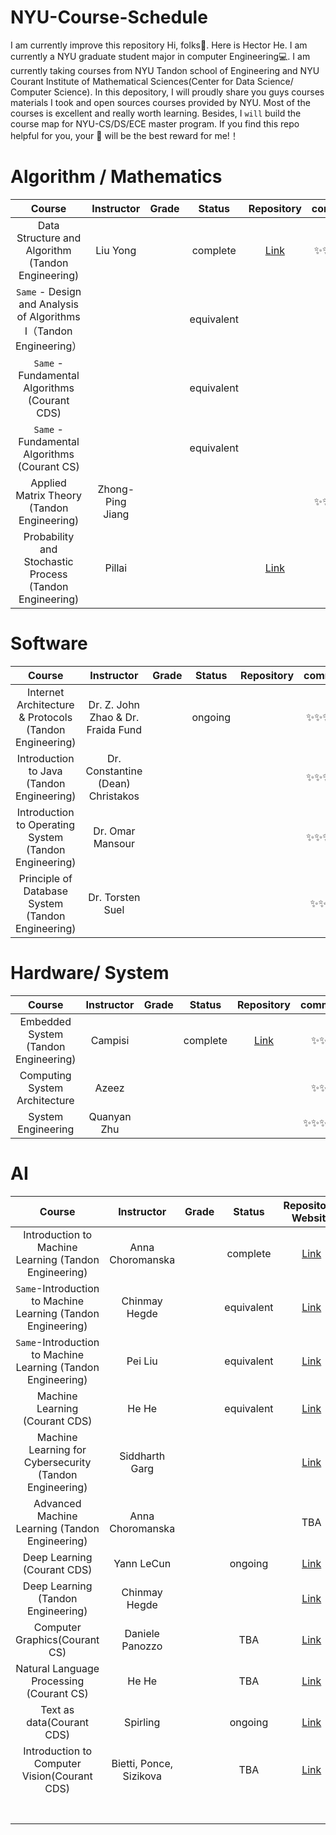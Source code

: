 # NYU-Course-Schedule

 I am currently improve this repository
 Hi, folks👋. Here is Hector He. I am currently a NYU graduate student major in computer Engineering💻. 
 I am currently taking courses from NYU Tandon school of Engineering and NYU Courant Institute of Mathematical Sciences(Center for Data Science/ Computer Science).
 In this depository, I will proudly share you guys courses materials I took and open sources courses provided by NYU. Most of the courses is excellent and really worth learning.
 Besides, I `will` build the course map for NYU-CS/DS/ECE master program. 
 If you find this repo helpful for you, your 🌟 will be the best reward for me!！

# Algorithm / Mathematics 

|                  Course                  | Instructor | Grade |   Status   |                Repository                | comment |
| :--------------------------------------: | :--------: | :---: | :--------: | :--------------------------------------: | :-----: |
| Data Structure and Algorithm (Tandon Engineering) |  Liu Yong  |       |  complete  | [Link](https://github.com/HectorHHZ/DSA) |  ✨✨✨✨✨  |
| `Same` - Design and Analysis of Algorithms I（Tandon Engineering） |            |       | equivalent |                                          |         |
| `Same` - Fundamental Algorithms (Courant CDS) |            |       | equivalent |                                          |         |
| `Same` - Fundamental Algorithms (Courant CS) |            |       | equivalent |                                          |         |
| Applied Matrix Theory (Tandon Engineering) |  Zhong-Ping Jiang  |       |         |                        |  ✨✨✨✨✨  |
| Probability and Stochastic Process (Tandon Engineering)| Pillai |      |          | [Link](http://www.mhhe.com/engcs/electrical/papoulis/ippt.mhtml) |          | 



# Software

|                  Course                  |             Instructor              | Grade | Status  | Repository | comment |
| :--------------------------------------: | :---------------------------------: | :---: | :-----: | :--------: | :-----: |
| Internet Architecture & Protocols (Tandon Engineering) | Dr. Z. John Zhao &  Dr. Fraida Fund |       | ongoing |            |  ✨✨✨✨✨  |
| Introduction to Java (Tandon Engineering) |  Dr. Constantine (Dean) Christakos  |       |         |            |  ✨✨✨✨✨  |
| Introduction to Operating System (Tandon Engineering) |          Dr. Omar Mansour           |       |         |            |  ✨✨✨✨✨  |
| Principle of Database System (Tandon Engineering) |          Dr. Torsten Suel           |       |         |            |  ✨✨✨✨   |



# Hardware/ System

|                Course                | Instructor  | Grade |  Status  |                Repository                | comment |
| :----------------------------------: | :---------: | :---: | :------: | :--------------------------------------: | :-----: |
| Embedded System (Tandon Engineering) |   Campisi   |       | complete | [Link](https://github.com/HectorHHZ/RealTime_EmbeddedSystem) |   ✨✨✨   |
|    Computing System Architecture     |    Azeez    |       |          |                                          |   ✨✨✨   |
|          System Engineering          | Quanyan Zhu |       |          |                                          |  ✨✨✨✨✨  |



# AI

|                  Course                  |       Instructor        | Grade |   Status   |           Repository/ Website            | comment |
| :--------------------------------------: | :---------------------: | :---: | :--------: | :--------------------------------------: | :-----: |
| Introduction to Machine Learning (Tandon Engineering) |    Anna Choromanska     |       |  complete  | [Link](https://github.com/HectorHHZ/Intro-to-ML) |  ✨✨✨✨   |
| `Same`-Introduction to Machine Learning (Tandon Engineering) |      Chinmay Hegde      |       | equivalent | [Link](https://chinmayhegde.github.io/introml-notes-sp2020) |  ✨✨✨✨✨  |
| `Same`-Introduction to Machine Learning (Tandon Engineering) |         Pei Liu         |       | equivalent | [Link](https://github.com/pliugithub/MachineLearning) |  ✨✨✨✨   |
|      Machine Learning (Courant CDS)      |          He He          |       | equivalent | [Link](https://nyu-ds1003.github.io/spring2021/#home) |  ✨✨✨✨✨  |
| Machine Learning for Cybersecurity (Tandon Engineering) |     Siddharth Garg      |       |            | [Link](https://wp.nyu.edu/ensure_group/el-gy-9163-machine-learning-for-cyber-security/) |  ✨✨✨✨   |
| Advanced Machine Learning (Tandon Engineering) |    Anna Choromanska     |       |            |                   TBA                    |  ✨✨✨✨✨  |
|       Deep Learning (Courant CDS)        |       Yann LeCun        |       |  ongoing   | [Link](https://cds.nyu.edu/deep-learning/) |  ✨✨✨✨✨  |
|    Deep Learning (Tandon Engineering)    |      Chinmay Hegde      |       |            | [Link](https://chinmayhegde.github.io/dl-notes/) |  ✨✨✨✨✨  |
|      Computer Graphics(Courant CS)       |     Daniele Panozzo     |       |    TBA     | [Link](https://github.com/danielepanozzo/cg) |         |
| Natural Language Processing (Courant CS) |          He He          |       |    TBA     | [Link](https://hhexiy.github.io/nlp/2021/schedule.html) |         |
|        Text as data(Courant CDS)         |        Spirling         |       |  ongoing   | [Link](https://github.com/ArthurSpirling/text-as-data-class-spring2021) |         |
| Introduction to Computer Vision(Courant CDS) | Bietti, Ponce, Sizikova |       |    TBA     | [Link](https://mtrager.github.io/introCV-fall2019/) |         |
|                                          |                         |       |            |                                          |         |
|                                          |                         |       |            |                                          |         |
|                                          |                         |       |            |                                          |         |
|                                          |                         |       |            |                                          |         |
|                                          |                         |       |            |                                          |         |
|                                          |                         |       |            |                                          |         |
|                                          |                         |       |            |                                          |         |




